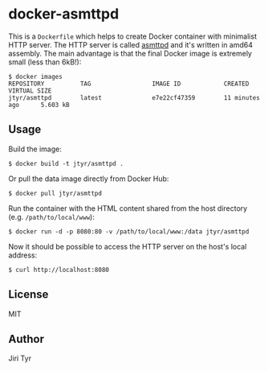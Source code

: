 docker-asmttpd
==============

This is a `Dockerfile` which helps to create Docker container with
minimalist HTTP server. The HTTP server is called
[asmttpd](https://github.com/nemasu/asmttpd) and it's written in amd64
assembly. The main advantage is that the final Docker image is extremely
small (less than 6kB!):

```
$ docker images
REPOSITORY          TAG                 IMAGE ID            CREATED             VIRTUAL SIZE
jtyr/asmttpd        latest              e7e22cf47359        11 minutes ago      5.603 kB
```


Usage
-----

Build the image:

```
$ docker build -t jtyr/asmttpd .
```

Or pull the data image directly from Docker Hub:

```
$ docker pull jtyr/asmttpd
```

Run the container with the HTML content shared from the host directory
(e.g. `/path/to/local/www`):

```
$ docker run -d -p 8080:80 -v /path/to/local/www:/data jtyr/asmttpd
```

Now it should be possible to access the HTTP server on the host's local
address:

```
$ curl http://localhost:8080
```


License
-------

MIT


Author
------

Jiri Tyr
